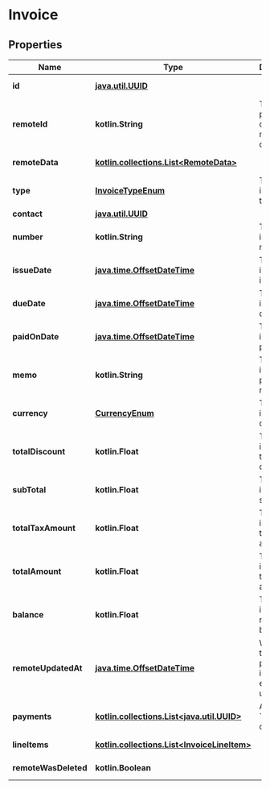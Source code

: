 
# Invoice

## Properties
Name | Type | Description | Notes
------------ | ------------- | ------------- | -------------
**id** | [**java.util.UUID**](java.util.UUID.md) |  |  [optional] [readonly]
**remoteId** | **kotlin.String** | The third-party API ID of the matching object. |  [optional]
**remoteData** | [**kotlin.collections.List&lt;RemoteData&gt;**](RemoteData.md) |  |  [optional] [readonly]
**type** | [**InvoiceTypeEnum**](InvoiceTypeEnum.md) | The invoice&#39;s type. |  [optional]
**contact** | [**java.util.UUID**](java.util.UUID.md) |  |  [optional]
**number** | **kotlin.String** | The invoice&#39;s number. |  [optional]
**issueDate** | [**java.time.OffsetDateTime**](java.time.OffsetDateTime.md) | The invoice&#39;s issue date. |  [optional]
**dueDate** | [**java.time.OffsetDateTime**](java.time.OffsetDateTime.md) | The invoice&#39;s due date. |  [optional]
**paidOnDate** | [**java.time.OffsetDateTime**](java.time.OffsetDateTime.md) | The invoice&#39;s paid date. |  [optional]
**memo** | **kotlin.String** | The invoice&#39;s private note. |  [optional]
**currency** | [**CurrencyEnum**](CurrencyEnum.md) | The invoice&#39;s currency. |  [optional]
**totalDiscount** | **kotlin.Float** | The invoice&#39;s total discount. |  [optional]
**subTotal** | **kotlin.Float** | The invoice&#39;s sub-total. |  [optional]
**totalTaxAmount** | **kotlin.Float** | The invoice&#39;s total tax amount. |  [optional]
**totalAmount** | **kotlin.Float** | The invoice&#39;s total amount. |  [optional]
**balance** | **kotlin.Float** | The invoice&#39;s remaining balance. |  [optional]
**remoteUpdatedAt** | [**java.time.OffsetDateTime**](java.time.OffsetDateTime.md) | When the third party&#39;s invoice entry was updated. |  [optional]
**payments** | [**kotlin.collections.List&lt;java.util.UUID&gt;**](java.util.UUID.md) | Array of &#x60;Payment&#x60; object IDs. |  [optional]
**lineItems** | [**kotlin.collections.List&lt;InvoiceLineItem&gt;**](InvoiceLineItem.md) |  |  [optional] [readonly]
**remoteWasDeleted** | **kotlin.Boolean** |  |  [optional] [readonly]



